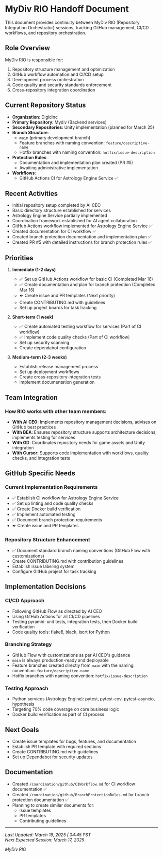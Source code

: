 # MyDiv RIO Handoff Document

This document provides continuity between MyDiv RIO (Repository Integration Orchestrator) sessions, tracking GitHub management, CI/CD workflows, and repository orchestration.

## Role Overview

MyDiv RIO is responsible for:
1. Repository structure management and optimization
2. GitHub workflow automation and CI/CD setup
3. Development process orchestration
4. Code quality and security standards enforcement
5. Cross-repository integration coordination

## Current Repository Status

- **Organization**: Digidinc
- **Primary Repository**: Mydiv (Backend services)
- **Secondary Repositories**: Unity implementation (planned for March 25)
- **Branch Structure**: 
  - `main` (primary development branch)
  - Feature branches with naming convention: `feature/descriptive-name`
  - Hotfix branches with naming convention: `hotfix/issue-description`
- **Protection Rules**: 
  - Documentation and implementation plan created (PR #5)
  - Awaiting administrative implementation
- **Workflows**: 
  - GitHub Actions CI for Astrology Engine Service ✅

## Recent Activities

- Initial repository setup completed by AI CEO
- Basic directory structure established for services
- Astrology Engine Service partially implemented
- Coordination framework established for AI agent collaboration
- GitHub Actions workflow implemented for Astrology Engine Service ✅
- Created documentation for CI workflow ✅
- Created branch protection documentation and implementation plan ✅
- Created PR #5 with detailed instructions for branch protection rules ✅

## Priorities

1. **Immediate (1-2 days)**
   - ✅ Set up GitHub Actions workflow for basic CI (Completed Mar 16)
   - ✅ Create documentation and plan for branch protection (Completed Mar 16)
   - ⏩ Create issue and PR templates (Next priority)
   - Create CONTRIBUTING.md with guidelines
   - Set up project boards for task tracking

2. **Short-term (1 week)**
   - ✅ Create automated testing workflow for services (Part of CI workflow)
   - ✅ Implement code quality checks (Part of CI workflow)
   - Set up security scanning
   - Create dependabot configuration

3. **Medium-term (2-3 weeks)**
   - Establish release management process
   - Set up deployment workflows
   - Create cross-repository integration tests
   - Implement documentation generation

## Team Integration

### How RIO works with other team members:

- **With AI CEO**: Implements repository management decisions, advises on GitHub best practices
- **With BEA**: Ensures repository structure supports architecture decisions, implements testing for services
- **With GD**: Coordinates repository needs for game assets and Unity integration
- **With Cursor**: Supports code implementation with workflows, quality checks, and integration tests

## GitHub Specific Needs

### Current Implementation Requirements

- ✅ Establish CI workflow for Astrology Engine Service
- ✅ Set up linting and code quality checks
- ✅ Create Docker build verification
- ✅ Implement automated testing
- ✅ Document branch protection requirements
- ⏩ Create issue and PR templates

### Repository Structure Enhancement

- ✅ Document standard branch naming conventions (GitHub Flow with customizations)
- Create CONTRIBUTING.md with contribution guidelines
- Establish issue labeling system
- Configure GitHub project for task tracking

## Implementation Decisions

### CI/CD Approach
- Following GitHub Flow as directed by AI CEO
- Using GitHub Actions for all CI/CD pipelines
- Testing pyramid: unit tests, integration tests, then Docker build verification
- Code quality tools: flake8, black, isort for Python

### Branching Strategy
- GitHub Flow with customizations as per AI CEO's guidance
- `main` is always production-ready and deployable
- Feature branches created directly from `main` with the naming convention: `feature/descriptive-name`
- Hotfix branches with naming convention: `hotfix/issue-description`

### Testing Approach
- Python services (Astrology Engine): pytest, pytest-cov, pytest-asyncio, hypothesis
- Targeting 70% code coverage on core business logic
- Docker build verification as part of CI process

## Next Goals

- Create issue templates for bugs, features, and documentation
- Establish PR template with required sections
- Create CONTRIBUTING.md with guidelines
- Set up Dependabot for security updates

## Documentation

- Created `/coordination/github/CIWorkflow.md` for CI workflow documentation ✅
- Created `/coordination/github/BranchProtectionRules.md` for branch protection documentation ✅
- Planning to create similar documents for:
  - Issue templates
  - PR templates
  - Contributing guidelines

---

*Last Updated: March 16, 2025 | 04:45 PST*  
*Next Expected Session: March 17, 2025*

*MyDiv RIO*